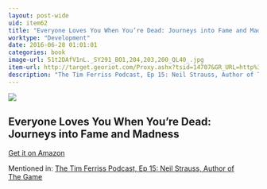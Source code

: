 ```yaml
---
layout: post-wide
uid: item62
title: "Everyone Loves You When You’re Dead: Journeys into Fame and Madness"
worktype: "Development"
date: 2016-06-28 01:01:01
categories: book
image-url: 51t2DAfV1nL._SY291_BO1,204,203,200_QL40_.jpg
item-url: http://target.georiot.com/Proxy.ashx?tsid=14707&GR_URL=http%3A%2F%2Fwww.amazon.com%2FEveryone-Loves-When-Youre-Dead%2Fdp%2F0061543675%2F
description: "The Tim Ferriss Podcast, Ep 15: Neil Strauss, Author of The Game"
---
```

<a href="http://target.georiot.com/Proxy.ashx?tsid=14707&GR_URL=http%3A%2F%2Fwww.amazon.com%2FEveryone-Loves-When-Youre-Dead%2Fdp%2F0061543675%2F" target="blank"><img src="../../../../img/thumbs/51t2DAfV1nL._SY291_BO1,204,203,200_QL40_.jpg" class="prod-img"></a>
<h2>Everyone Loves You When You’re Dead: Journeys into Fame and Madness</h2>
<p><a href="http://target.georiot.com/Proxy.ashx?tsid=14707&GR_URL=http%3A%2F%2Fwww.amazon.com%2FEveryone-Loves-When-Youre-Dead%2Fdp%2F0061543675%2F" target="blank">Get it on Amazon</a><p>
<p>Mentioned in: <a href="http://fourhourworkweek.com/2014/06/24/neil-strauss/" target="blank">The Tim Ferriss Podcast, Ep 15: Neil Strauss, Author of The Game</a></p>
